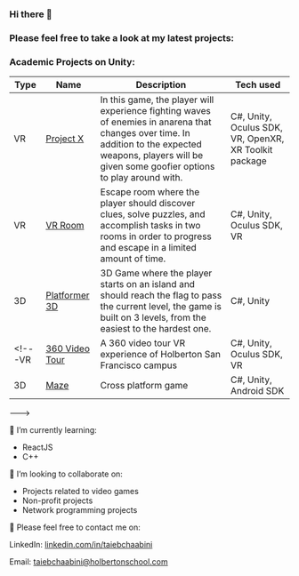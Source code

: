 ### Hi there 👋 

### Please feel free to take a look at my latest projects:

### Academic Projects on Unity:

Type     | Name     | Description | Tech used
-- | -- | -- | --
VR | [Project X](#) | In this game, the player will experience fighting waves of enemies in anarena that changes over time. In addition to the expected weapons, players will be given some goofier options to play around with.  | C#, Unity, Oculus SDK, VR, OpenXR, XR Toolkit package
VR | [VR Room](https://github.com/taiebchaabini/0x0B-unity-vr_room) | Escape room where the player should discover clues, solve puzzles, and accomplish tasks in two rooms in order to progress and escape in a limited amount of time.  | C#, Unity, Oculus SDK, VR
3D | [Platformer 3D](https://github.com/taiebchaabini/holbertonschool-unity/blob/master/0x08-unity-audio/) | 3D Game where the player starts on an island and should reach the flag to pass the current level, the game is built on 3 levels, from the easiest to the hardest one. | C#, Unity
<!---VR | [360 Video Tour](https://github.com/taiebchaabini/holbertonschool-unity/tree/master/0x0A-unity-360_video_tour) | A 360 video tour VR experience of Holberton San Francisco campus | C#, Unity, Oculus SDK, VR
3D | [Maze](https://github.com/taiebchaabini/holbertonschool-unity/tree/master/0x04-unity_publishing) | Cross platform game | C#, Unity, Android SDK
--->



🌱 I’m currently learning:
- ReactJS
- C++

👯 I’m looking to collaborate on:

- Projects related to video games
- Non-profit projects
- Network programming projects



💬 Please feel free to contact me on:

LinkedIn: [linkedin.com/in/taiebchaabini](linkedin.com/in/taiebchaabini)

Email: taiebchaabini@holbertonschool.com

<!--
**taiebchaabini/taiebchaabini** is a ✨ _special_ ✨ repository because its `README.md` (this file) appears on your GitHub profile.

Here are some ideas to get you started:

- 🔭 I’m currently working on ...

- 👯 I’m looking to collaborate on ...
- 🤔 I’m looking for help with ...
- 💬 Ask me about ...
- 📫 How to reach me: ...
- 😄 Pronouns: ...
- ⚡ Fun fact: ...
-->
